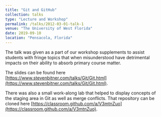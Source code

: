 ```yaml
---
title: "Git and GitHub"
collection: talks
type: "Lecture and Workshop"
permalink: /talks/2012-03-01-talk-1
venue: "The University of West Florida"
date: 2019-09-10
location: "Pensacola, Florida"
---
```



The talk was given as a part of our workshop supplements to assist students with fringe topics that when misunderstood have detrimental impacts on their ability to absorb primary course matter.

The slides can be found here [https://www.stevenbitner.com/talks/Git/Git.html](https://www.stevenbitner.com/talks/Git/Git.html).

There was also a small work-along lab that helped to display concepts of the staging area in Git as well as merge conflicts.
That repository can be cloned here [https://classroom.github.com/a/V3mtnZuo](https://classroom.github.com/a/V3mtnZuo).
